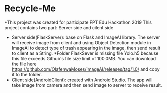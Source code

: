 # Recycle-Me
*This project was created for participate FPT Edu Hackathon 2019
This project contains two part: Server side and cilent side
- Server side(FlaskServer): base on Flask and ImageAI library. The server will receive image from client and using Object Detection module in ImageAI to detect type of trash appearing in the image, then send result to client as a String.
  *Folder FlaskSever is missing file Yolo.h5 because this file exceeds Github's file size limit of 100.0MB. You can download the file here https://github.com/OlafenwaMoses/ImageAI/releases/tag/1.0/ and copy it to the folder.
- Client side(AndroidClient): created with Android Studio. The app will take image from camera and then send image to server to receive result.
